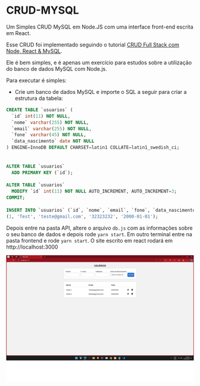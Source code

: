# CRUD-MYSQL
Um Simples CRUD MySQL em Node.JS com uma interface front-end escrita em React.

Esse CRUD foi implementado seguindo o tutorial [CRUD Full Stack com Node, React & MySQL](https://www.youtube.com/watch?v=voXTVTW73E8).

Ele é bem simples, e é apenas um exercício para estudos sobre a utilização do banco de dados MySQL com Node.js.

Para executar é simples:

* Crie um banco de dados MySQL e importe o SQL a seguir para criar a estrutura da tabela:

```sql
CREATE TABLE `usuarios` (
  `id` int(11) NOT NULL,
  `nome` varchar(255) NOT NULL,
  `email` varchar(255) NOT NULL,
  `fone` varchar(45) NOT NULL,
  `data_nascimento` date NOT NULL
) ENGINE=InnoDB DEFAULT CHARSET=latin1 COLLATE=latin1_swedish_ci;


ALTER TABLE `usuarios`
  ADD PRIMARY KEY (`id`);

ALTER TABLE `usuarios`
  MODIFY `id` int(11) NOT NULL AUTO_INCREMENT, AUTO_INCREMENT=3;
COMMIT;

INSERT INTO `usuarios` (`id`, `nome`, `email`, `fone`, `data_nascimento`) VALUES
(1, 'Test', 'teste@gmail.com', '32323232', '2000-01-01');
```


Depois entre na pasta API, altere o arquivo ```db.js``` com as informações sobre o seu banco de dados e depois rode ```yarn start```.
Em outro terminal entre na pasta frontend e rode ```yarn start```. O site escrito em react rodará em http://localhost:3000

![Website rodando](react.png)
